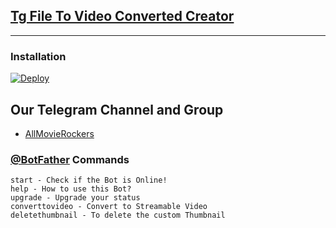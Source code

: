 ## [Tg File To Video Converted Creator](https://telegram.dog/shreevish)
---


### Installation

[![Deploy](https://www.herokucdn.com/deploy/button.svg)](https://heroku.com/deploy?template=https://github.com/ItsMeAndrew1999/Tg-File-To-Video-Converter---2r/tree/master)

## Our Telegram Channel and Group

* [AllMovieRockers](https://telegram.dog/allmovierockers)


### [@BotFather](https://telegram.dog/BotFather) Commands

```
start - Check if the Bot is Online!
help - How to use this Bot?
upgrade - Upgrade your status
converttovideo - Convert to Streamable Video
deletethumbnail - To delete the custom Thumbnail
```
